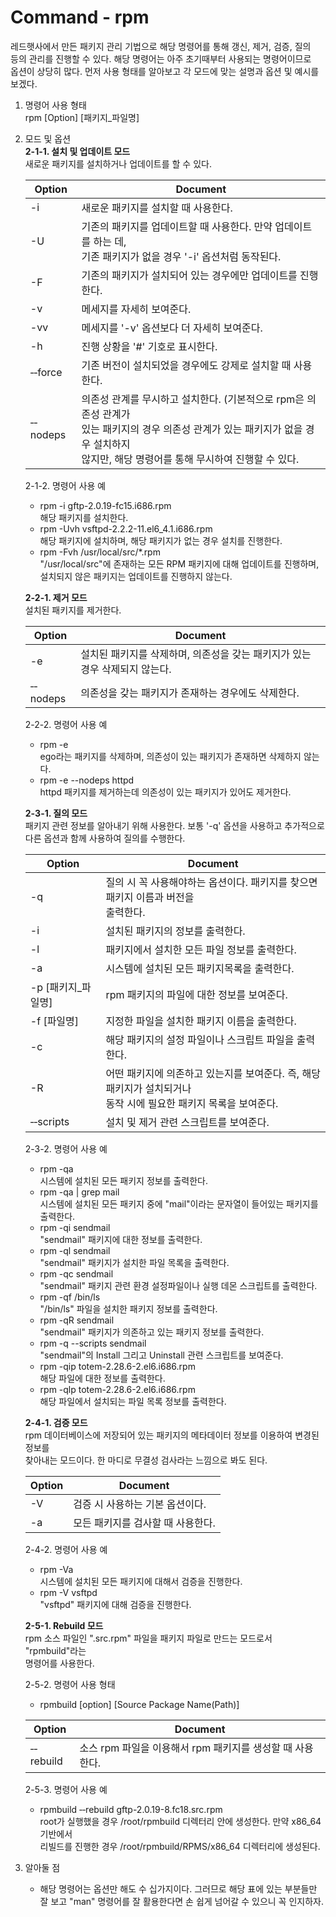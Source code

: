 Command - rpm
===============
레드햇사에서 만든 패키지 관리 기법으로 해당 명령어를 통해 갱신, 제거, 검증, 질의<br>
등의 관리를 진행할 수 있다. 해당 명령어는 아주 초기때부터 사용되는 명령어이므로<br>
옵션이 상당히 많다. 먼저 사용 형태를 알아보고 각 모드에 맞는 설명과 옵션 및 예시를 보겠다.

1. 명령어 사용 형태<br>
rpm [Option] [패키지_파일명]

2. 모드 및 옵션<br>
    <strong>2-1-1. 설치 및 업데이트 모드</strong><br>
    새로운 패키지를 설치하거나 업데이트를 할 수 있다.

    | Option | Document |
    |--------|----------|
    | -i     | 새로운 패키지를 설치할 때 사용한다. |
    | -U     | 기존의 패키지를 업데이트할 때 사용한다. 만약 업데이트를 하는 데,<br> 기존 패키지가 없을 경우 '-i' 옵션처럼 동작된다. |
    | -F     | 기존의 패키지가 설치되어 있는 경우에만 업데이트를 진행한다. |
    | -v     | 메세지를 자세히 보여준다. |
    | -vv    | 메세지를 '-v' 옵션보다 더 자세히 보여준다. |
    | -h     | 진행 상황을 '#' 기호로 표시한다. |
    | &#8208;&#8208;force | 기존 버전이 설치되었을 경우에도 강제로 설치할 때 사용한다. |
    | &#8208;&#8208;nodeps | 의존성 관계를 무시하고 설치한다. (기본적으로 rpm은 의존성 관계가<br>있는 패키지의 경우 의존성 관계가 있는 패키지가 없을 경우 설치하지<br>않지만, 해당 명령어를 통해 무시하여 진행할 수 있다. |
    
    2-1-2. 명령어 사용 예<br>
    - rpm -i gftp-2.0.19-fc15.i686.rpm<br>
    해당 패키지를 설치한다.
    - rpm -Uvh vsftpd-2.2.2-11.el6_4.1.i686.rpm<br>
    해당 패키지에 설치하며, 해당 패키지가 없는 경우 설치를 진행한다.
    - rpm -Fvh /usr/local/src/*.rpm<br>
    "/usr/local/src"에 존재하는 모든 RPM 패키지에 대해 업데이트를 진행하며,<br>
    설치되지 않은 패키지는 업데이트를 진행하지 않는다.

    <strong>2-2-1. 제거 모드</strong><br>
    설치된 패키지를 제거한다.
    
    | Option | Document |
    |--------|----------|
    | -e     | 설치된 패키지를 삭제하며, 의존성을 갖는 패키지가 있는 경우 삭제되지 않는다. |
    | &#8208;&#8208;nodeps     | 의존성을 갖는 패키지가 존재하는 경우에도 삭제한다. |
    
    2-2-2. 명령어 사용 예<br>
    - rpm -e <br>
    ego라는 패키지를 삭제하며, 의존성이 있는 패키지가 존재하면 삭제하지 않는다.
    - rpm -e --nodeps httpd<br>
    httpd 패키지를 제거하는데 의존성이 있는 패키지가 있어도 제거한다.
    
    <strong>2-3-1. 질의 모드</strong><br>
    패키지 관련 정보를 알아내기 위해 사용한다. 보통 '-q' 옵션을 사용하고 추가적으로<br>
    다른 옵션과 함께 사용하여 질의를 수행한다.

    | Option | Document |
    |--------|----------|
    | -q     | 질의 시 꼭 사용해야하는 옵션이다. 패키지를 찾으면 패키지 이름과 버전을<br>출력한다.|
    | -i     | 설치된 패키지의 정보를 출력한다.|
    | -l     | 패키지에서 설치한 모든 파일 정보를 출력한다. |
    | -a     | 시스템에 설치된 모든 패키지목록을 출력한다. |
    | -p [패키지_파일명]     | rpm 패키지의 파일에 대한 정보를 보여준다. |
    | -f [파일명]     | 지정한 파일을 설치한 패키지 이름을 출력한다. |
    | -c     | 해당 패키지의 설정 파일이나 스크립트 파일을 출력한다. |
    | -R     | 어떤 패키지에 의존하고 있는지를 보여준다. 즉, 해당 패키지가 설치되거나<br>동작 시에 필요한 패키지 목록을 보여준다. |
    | &#8208;&#8208;scripts     | 설치 및 제거 관련 스크립트를 보여준다. |
    
    2-3-2. 명령어 사용 예<br>
    - rpm -qa<br>
    시스템에 설치된 모든 패키지 정보를 출력한다.
    - rpm -qa | grep mail<br>
    시스템에 설치된 모든 패키지 중에 "mail"이라는 문자열이 들어있는 패키지를 출력한다.
    - rpm -qi sendmail<br>
    "sendmail" 패키지에 대한 정보를 출력한다.
    - rpm -ql sendmail<br>
    "sendmail" 패키지가 설치한 파일 목록을 출력한다.
    - rpm -qc sendmail<br>
    "sendmail" 패키지 관련 환경 설정파일이나 실행 데몬 스크립트를 출력한다.
    - rpm -qf /bin/ls<br>
    "/bin/ls" 파일을 설치한 패키지 정보를 출력한다.
    - rpm -qR sendmail<br>
    "sendmail" 패키지가 의존하고 있는 패키지 정보를 출력한다.
    - rpm -q --scripts sendmail<br>
    "sendmail"의 Install 그리고 Uninstall 관련 스크립트를 보여준다.
    - rpm -qip totem-2.28.6-2.el6.i686.rpm<br>
    해당 파일에 대한 정보를 출력한다.
    - rpm -qlp totem-2.28.6-2.el6.i686.rpm<br>
    해당 파일에서 설치되는 파일 목록 정보를 출력한다.
    
    <strong>2-4-1. 검증 모드</strong><br>
    rpm 데이터베이스에 저장되어 있는 패키지의 메타데이터 정보를 이용하여 변경된 정보를<br>
    찾아내는 모드이다. 한 마디로 무결성 검사라는 느낌으로 봐도 된다.
    
    | Option | Document |
    |--------|----------|
    | -V     | 검증 시 사용하는 기본 옵션이다. |
    | -a     | 모든 패키지를 검사할 때 사용한다. |
    
    2-4-2. 명령어 사용 예<br>
    - rpm -Va<br>
    시스템에 설치된 모든 패키지에 대해서 검증을 진행한다.
    - rpm -V vsftpd<br>
    "vsftpd" 패키지에 대해 검증을 진행한다.
    
    <strong>2-5-1. Rebuild 모드</strong><br>
    rpm 소스 파일인 ".src.rpm" 파일을 패키지 파일로 만드는 모드로서 "rpmbuild"라는<br>
    명령어를 사용한다.
    
    2-5-2. 명령어 사용 형태<br>
    - rpmbuild [option] [Source Package Name(Path)]
    
    | Option | Document |
    |--------|----------|
    | &#8208;&#8208;rebuild     | 소스 rpm 파일을 이용해서 rpm 패키지를 생성할 때 사용한다. |
    
    2-5-3. 명령어 사용 예<br>
    - rpmbuild &#8208;&#8208;rebuild gftp-2.0.19-8.fc18.src.rpm<br>
    root가 실행했을 경우 /root/rpmbuild 디렉터리 안에 생성한다. 만약 x86_64 기반에서<br>
    리빌드를 진행한 경우 /root/rpmbuild/RPMS/x86_64 디렉터리에 생성된다.

3. 알아둘 점<br>
    - 해당 명령어는 옵션만 해도 수 십가지이다. 그러므로 해당 표에 있는 부분들만<br>
    잘 보고 "man" 명령어를 잘 활용한다면 손 쉽게 넘어갈 수 있으니 꼭 인지하자.